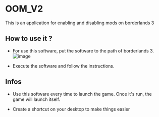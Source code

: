# OOM_V2
This is an application for enabling and disabling mods on borderlands 3

## How to use it ?

- For use this software, put the software to the path of borderlands 3.
![image](https://github.com/user-attachments/assets/f97e15ab-15c5-40bb-9ec8-5c517f725825)

- Execute the software and follow the instructions.

## Infos

- Use this software every time to launch the game. Once it's run, the game will launch itself.

- Create a shortcut on your desktop to make things easier 
